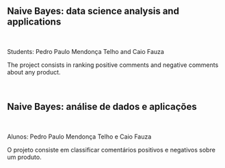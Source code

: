 <h2> Naive Bayes: data science analysis and applications </h2>
<br>
<p>Students: Pedro Paulo Mendonça Telho and Caio Fauza</p>
<p>The project consists in ranking positive comments and negative comments about any product.</p>
<br>

<h2> Naive Bayes: análise de dados e aplicações </h2>
<br>
<p>Alunos: Pedro Paulo Mendonça Telho e Caio Fauza</p>
<p>O projeto consiste em classificar comentários positivos e negativos sobre um produto.</p>

